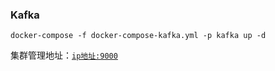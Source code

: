 ### Kafka

```shell
docker-compose -f docker-compose-kafka.yml -p kafka up -d
```

集群管理地址：[`ip地址:9000`](http://www.zhengqingya.com:9000)

